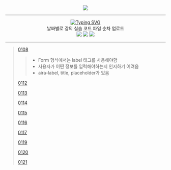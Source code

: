 <div align = center>
  <img src="https://capsule-render.vercel.app/api?type=Venom&color=gradient&height=300&section=header&text=Yedam%20project&fontSize=100&animation=fadeIn&fontAlignY=38&desc=Yedam%20Fullstack%20class&descAlignY=60&descAlign=76"/>
</div>
<hr>
<div align = center>
<a href="https://git.io/typing-svg"><img src="https://readme-typing-svg.demolab.com?font=Black+Han+Sans&size=40&pause=1000&color=F7F7F7&width=500&height=120&lines=Yedam+%EA%B0%95%EC%9D%98+%EC%8B%A4%EC%8A%B5+%ED%8C%8C%EC%9D%BC+%EC%97%85%EB%A1%9C%EB%93%9C" alt="Typing SVG" /></a>
</div>
    <div align = center>
    날짜별로 강의 실습 코드
    파일 순차 업로드
    <div>
      <img src="https://img.shields.io/badge/-HTML-E34F26?style=flat&logo=HTML5&logoColor=white"/>
      <img src="https://img.shields.io/badge/-CSS-1572B6?style=flat&logo=CSS3&logoColor=white"/>
      <img src="https://img.shields.io/badge/-JavaScript-F7DF1E?style=flat&logo=JavaScript&logoColor=white"/>
    </div>
  </div>
<hr>

> [0108](https://github.com/KwonDongIk/Yedam_Java_Fullstack/tree/main/0108) <br>
>> * Form 형식에서는 label 태그를 사용해야함
>> * 사용자가 어떤 정보를 입력해야하는지 인지하기 어려움
>> * aira-label, title, placeholder가 있음
>>
> [0112](https://github.com/KwonDongIk/Yedam_Java_Fullstack/tree/main/0112) <br>
>>
> [0113](https://github.com/KwonDongIk/Yedam_Java_Fullstack/tree/main/0113) <br>
>>
> [0114](https://github.com/KwonDongIk/Yedam_Java_Fullstack/tree/main/0114) <br>
>>
> [0115](https://github.com/KwonDongIk/Yedam_Java_Fullstack/tree/main/0115) <br>
>>
> [0116](https://github.com/KwonDongIk/Yedam_Java_Fullstack/tree/main/0116) <br>
>>
> [0117](https://github.com/KwonDongIk/Yedam_Java_Fullstack/tree/main/0117) <br>
>>
> [0119](https://github.com/KwonDongIk/Yedam_Java_Fullstack/tree/main/0119) <br>
>>
> [0120](https://github.com/KwonDongIk/Yedam_Java_Fullstack/tree/main/0120) <br>
>>
> [0121](https://github.com/KwonDongIk/Yedam_Java_Fullstack/tree/main/0121) <br>
>>



